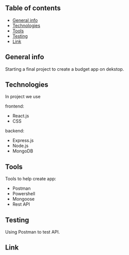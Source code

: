## Table of contents

- [General info](#general-info)
- [Technologies](#technologies)
- [Tools](#tools)
- [Testing](#testing)
- [Link](#link)

## General info

Starting a final project to create a budget app on dekstop.

## Technologies

In project we use

frontend:

- React.js
- CSS

backend:

- Express.js
- Node.js
- MongoDB

## Tools

Tools to help create app:

- Postman
- Powershell
- Mongoose
- Rest API

## Testing

Using Postman to test API.


## Link

